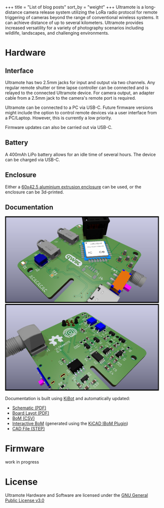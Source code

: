 +++
title = "List of blog posts"
sort_by = "weight"
+++
Ultramote is a long-distance camera release system utilizing the LoRa radio protocol for remote triggering of cameras beyond the range of conventional wireless systems. It can achieve distance of up to several kilometers. Ultramote provides increased versatility for a variety of photography scenarios including wildlife, landscapes, and challenging environments.

# Hardware
## Interface
Ultramote has two 2.5mm jacks for input and output via two channels. Any regular remote shutter or time lapse controller can be connected and is relayed to the connected Ultramote device. For camera output, an adapter cable from a 2.5mm jack to the camera's remote port is required.

Ultramote can be connected to a PC via USB-C. Future firmware versions might include the option to control remote devices via a user interface from a PC/Laptop. However, this is currently a low priority.

Firmware updates can also be carried out via USB-C.
## Battery
A 400mAh LiPo battery allows for an idle time of several hours. The device can be charged via USB-C.
## Enclosure
Either a [60x42.5 aluminium extrusion enclosure](https://octopart.com/search?q=1455D602BK&currency=EUR) can be used, or the enclosure can be 3d-printed.


## Documentation
![Rendering Top](kibot_generated/docs/img/ultramote-top.png)
![Rendering Bottom](kibot_generated/docs/img/ultramote-bottom.png)

Documentation is built using [KiBot](https://github.com/INTI-CMNB/KiBot) and automatically updated:
- [Schematic (PDF)](kibot_generated/docs/ultramote-schematic.pdf)
- [Board Layot (PDF)](kibot_generated/docs/ultramote-pcb-layers.pdf)
- [BoM (CSV)](kibot_generated/docs/bom/bom_ultramote.csv)
- [Interactive BoM](kibot_generated/docs/bom/ultramote-ibom.html) (generated using the [KiCAD IBoM Plugin](https://github.com/openscopeproject/InteractiveHtmlBom))
- [CAD File (STEP)](kibot_generated/ultramote.step)

# Firmware
work in progress

# License
Ultramote Hardware and Software are licensed under the [GNU General Public License v3.0](https://github.com/etrommer/ultramote/tree/main/LICENSE)
